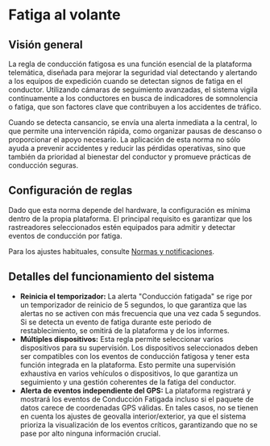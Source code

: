 # Fatiga al volante

## Visión general

La regla de conducción fatigosa es una función esencial de la plataforma telemática, diseñada para mejorar la seguridad vial detectando y alertando a los equipos de expedición cuando se detectan signos de fatiga en el conductor. Utilizando cámaras de seguimiento avanzadas, el sistema vigila continuamente a los conductores en busca de indicadores de somnolencia o fatiga, que son factores clave que contribuyen a los accidentes de tráfico.

Cuando se detecta cansancio, se envía una alerta inmediata a la central, lo que permite una intervención rápida, como organizar pausas de descanso o proporcionar el apoyo necesario. La aplicación de esta norma no sólo ayuda a prevenir accidentes y reducir las pérdidas operativas, sino que también da prioridad al bienestar del conductor y promueve prácticas de conducción seguras.

## Configuración de reglas

Dado que esta norma depende del hardware, la configuración es mínima dentro de la propia plataforma. El principal requisito es garantizar que los rastreadores seleccionados estén equipados para admitir y detectar eventos de conducción por fatiga.

Para los ajustes habituales, consulte [Normas y notificaciones](../).

## Detalles del funcionamiento del sistema

* **Reinicia el temporizador:** La alerta "Conducción fatigada" se rige por un temporizador de reinicio de 5 segundos, lo que garantiza que las alertas no se activen con más frecuencia que una vez cada 5 segundos. Si se detecta un evento de fatiga durante este periodo de restablecimiento, se omitirá de la plataforma y de los informes.
* **Múltiples dispositivos:** Esta regla permite seleccionar varios dispositivos para su supervisión. Los dispositivos seleccionados deben ser compatibles con los eventos de conducción fatigosa y tener esta función integrada en la plataforma. Esto permite una supervisión exhaustiva en varios vehículos o dispositivos, lo que garantiza un seguimiento y una gestión coherentes de la fatiga del conductor.
* **Alerta de eventos independiente del GPS:** La plataforma registrará y mostrará los eventos de Conducción Fatigada incluso si el paquete de datos carece de coordenadas GPS válidas. En tales casos, no se tienen en cuenta los ajustes de geovalla interior/exterior, ya que el sistema prioriza la visualización de los eventos críticos, garantizando que no se pase por alto ninguna información crucial.
